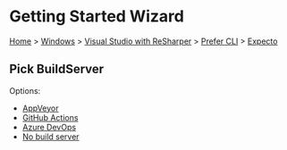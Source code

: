 # Getting Started Wizard

[Home](/docs/wiz/readme.md) > [Windows](Windows.md) > [Visual Studio with ReSharper](Windows_VisualStudioWithReSharper.md) > [Prefer CLI](Windows_VisualStudioWithReSharper_Cli.md) > [Expecto](Windows_VisualStudioWithReSharper_Cli_Expecto.md)

## Pick BuildServer

Options:
 * [AppVeyor](Windows_VisualStudioWithReSharper_Cli_Expecto_AppVeyor.md)
 * [GitHub Actions](Windows_VisualStudioWithReSharper_Cli_Expecto_GitHubActions.md)
 * [Azure DevOps](Windows_VisualStudioWithReSharper_Cli_Expecto_AzureDevOps.md)
 * [No build server](Windows_VisualStudioWithReSharper_Cli_Expecto_None.md)
